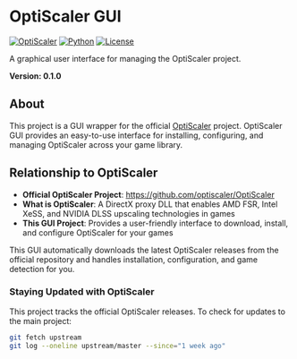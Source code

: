 # OptiScaler GUI

[![OptiScaler](https://img.shields.io/badge/OptiScaler-Official%20Project-blue?logo=github)](https://github.com/optiscaler/OptiScaler)
[![Python](https://img.shields.io/badge/Python-3.12+-green.svg)](https://python.org)
[![License](https://img.shields.io/badge/License-MIT-yellow.svg)](LICENSE)

A graphical user interface for managing the OptiScaler project.

**Version: 0.1.0**

## About

This project is a GUI wrapper for the official [OptiScaler](https://github.com/optiscaler/OptiScaler) project. OptiScaler GUI provides an easy-to-use interface for installing, configuring, and managing OptiScaler across your game library.

## Relationship to OptiScaler

- **Official OptiScaler Project**: https://github.com/optiscaler/OptiScaler
- **What is OptiScaler**: A DirectX proxy DLL that enables AMD FSR, Intel XeSS, and NVIDIA DLSS upscaling technologies in games
- **This GUI Project**: Provides a user-friendly interface to download, install, and configure OptiScaler for your games

This GUI automatically downloads the latest OptiScaler releases from the official repository and handles installation, configuration, and game detection for you.

### Staying Updated with OptiScaler

This project tracks the official OptiScaler releases. To check for updates to the main project:

```bash
git fetch upstream
git log --oneline upstream/master --since="1 week ago"
```